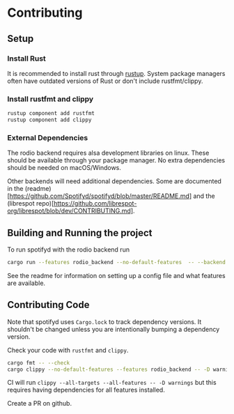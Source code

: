 # Contributing

## Setup

### Install Rust

It is recommended to install rust through [rustup](https://rustup.rs). System package managers often have outdated versions of Rust or don't include rustfmt/clippy.

### Install rustfmt and clippy

```sh
rustup component add rustfmt
rustup component add clippy
```

### External Dependencies

The rodio backend requires alsa development libraries on linux. These should be available through your package manager. No extra dependencies should be needed on macOS/Windows.

Other backends will need additional dependencies. Some are documented in the (readme)[https://github.com/Spotifyd/spotifyd/blob/master/README.md] and the (librespot repo)[https://github.com/librespot-org/librespot/blob/dev/CONTRIBUTING.md].

## Building and Running the project

To run spotifyd with the rodio backend run

```sh
cargo run --features rodio_backend --no-default-features  -- --backend rodio --no-daemon
```

See the readme for information on setting up a config file and what features are available.

## Contributing Code

Note that spotifyd uses `Cargo.lock` to track dependency versions. It shouldn't be changed unless you are intentionally bumping a dependency version.

Check your code with `rustfmt` and `clippy`.

```sh
cargo fmt -- --check
cargo clippy --no-default-features --features rodio_backend -- -D warnings
```

CI will run `clippy --all-targets --all-features -- -D warnings` but this requires having dependencies for all features installed.

Create a PR on github.
